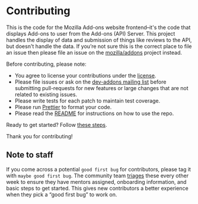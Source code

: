 Contributing
============

This is the code for the Mozilla Add-ons website frontend–it's the code that displays Add-ons to user from the Add-ons (API) Server. This project handles the display of data and submission of things like reviews to the API, but doesn't handle the data. If you’re not sure this is the correct place to file an issue then please file an issue on the [mozilla/addons] project instead.

Before contributing, please note:

* You agree to license your contributions under the [license].
* Please file issues or ask on the [dev-addons mailing list] before submitting pull-requests for new features or large changes that are not related to existing issues.
* Please write tests for each patch to maintain test coverage.
* Please run [Prettier] to format your code.
* Please read the [README] for instructions on how to use the repo.

Ready to get started? Follow [these steps].

Thank you for contributing!

## Note to staff

If you come across a potential `good first bug` for contributors, please tag it with `maybe good first bug`. The community team [triages] these every other week to ensure they have mentors assigned, onboarding information, and basic steps to get started. This gives new contributors a better experience when they pick a “good first bug” to work on.

  [mozilla/addons]: https://github.com/mozilla/addons/issues/new
  [license]: https://github.com/mozilla/addons-frontend/blob/master/LICENSE
  [dev-addons mailing list]: https://mail.mozilla.org/listinfo/dev-addons
  [README]: https://github.com/mozilla/addons-frontend/blob/master/README.md
  [these steps]: https://wiki.mozilla.org/Add-ons/Contribute/Code
  [triages]: https://wiki.mozilla.org/Add-ons/Contribute/Goodfirstbugs_triage
  [Prettier]: https://github.com/mozilla/addons-frontend/blob/master/README.md#Prettier
